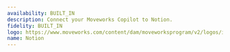 ```yaml
---
availability: BUILT_IN
description: Connect your Moveworks Copilot to Notion.
fidelity: BUILT_IN
logo: https://www.moveworks.com/content/dam/moveworksprogram/v2/logos/integration-logos/notion-integration-logo-primary.svg
name: Notion
---
```

